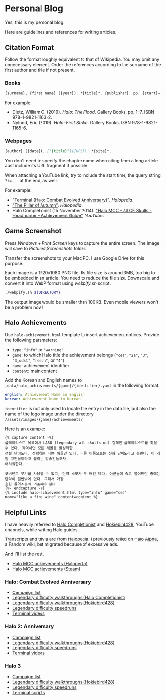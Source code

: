 # Personal Blog

Yes, this is my personal blog.

Here are guidelines and references for writing articles.

## Citation Format

Follow the format roughly equivalent to that of Wikipedia. You may omit any unnecessary element. Order the references according to the surname of the first author and title if not present.

### Books

```md
{surname}, {first name} ({year}). *{title}*. {publisher}. pp. {start}–{end}. ISBN {ISBN}.
```

For example:

- Dietz, William C. (2019). *Halo: The Flood*. Gallery Books. pp. 1–7. ISBN 978-1-9821-1163-2.
- Nylund, Eric (2019). *Halo: First Strike*. Gallery Books. ISBN 978-1-9821-1165-6.

### Webpages

```md
{author} ({date}). ["{title}"]({URL}). *{site}*.
```

You don't need to specify the chapter name when citing from a long article. Just include its URL fragment if possible.

When attaching a YouTube link, try to include the start time, the query string `?t=___` at the end, as well.

For example:

- ["Terminal (Halo: Combat Evolved Anniversary)"](https://www.halopedia.org/Terminal_(Halo:_Combat_Evolved_Anniversary)#tabsection-0-0). *Halopedia*.
- ["The Pillar of Autumn"](https://www.halopedia.org/The_Pillar_of_Autumn_(Halo:_Combat_Evolved_level)). *Halopedia*.
- Halo Completionist (15 November 2014). ["Halo MCC - All CE Skulls - Headhunter - Achievement Guide"](https://youtu.be/3_cv8mjNuoY). *YouTube*.

## Game Screenshot

Press *Windows* + *Print Screen* keys to capture the entire screen. The image will save to *Pictures\Screenshots* folder.

Transfer the screenshots to your Mac PC. I use Google Drive for this purpose.

Each image is a 1920x1080 PNG file. Its file size is around 3MB, too big to be embedded in an article. You need to reduce the file size. Downscale and convert it into WebP format using *webpify.sh* script.

```sh
./webpify.sh ${DIRECTORY}
```

The output image would be smaller than 100KB. Even mobile viewers won't be a problem now!

## Halo Achievements

Use `halo-achievement.html` template to insert achievement notices. Provide the following parameters:

- `type`: `"info"` or `"warning"`
- `game`: to which Halo title the achievement belongs (`"cea"`, `"2a"`, `"3"`, `"3_odst"`, `"reach"`, or `"4"`)
- `name`: achievement identifier
- `content`: main content

Add the Korean and English names to `_data/halo_achievements/{game}/{identifier}.yaml` in the following format:

```yaml
english: Achievement Name in English
korean: Achievement Name in Korean
```

`identifier` is not only used to locate the entry in the data file, but also the name of the logo image under the directory `/assets/images/{game}/achievements/`.

Here is an example:

```
{% capture content -%}
플레이리스트 목록에서 LASO (legendary all skulls on) 캠페인 플레이리스트를 찾을 수 있다. 직역하면 모든 해골을 활성화한
전설 난이도다. 정확히는 나쁜 해골만 있다. 다른 이름으로는 신화 난이도라고 불린다. 이 게임 고인물이라고 불리는 방송인들조차
어려워한다.

코버넌트 무기를 사용할 수 없고, 탄약 소모가 두 배인 데다, 아군들이 죽고 떨어뜨린 총에는 탄약이 절반밖에 없다. 그래서 가장
흔한 돌격소총에 의존해야 한다.
{%- endcapture -%}
{% include halo-achievement.html type="info" game="cea" name="like_a_fine_wine" content=content %}
```

## Helpful Links

I have heavily referred to [Halo Completionist](https://youtube.com/@HaloCompletionist) and [Hokiebird428](https://www.youtube.com/@Hokiebird428), YouTube channels, while writing Halo guides.

Transcripts and trivia are from [Halopedia](https://www.halopedia.org). I previously relied on [Halo Alpha](https://halo.fandom.com/wiki/Halo_Alpha), a Fandom wiki, but migrated because of excessive ads.

And I'll list the rest.

- [Halo MCC achievements (Halopedia)](https://www.halopedia.org/Achievements_(Halo:_The_Master_Chief_Collection))
- [Halo MCC achievements (Steam)](https://steamcommunity.com/stats/976730/achievements/)

### Halo: Combat Evolved Anniversary

- [Campaign list](https://www.halopedia.org/Halo:_Combat_Evolved#Campaign)
- [Legendary difficulty walkthroughs (Halo Completionist)](https://youtube.com/playlist?list=PL3bi5dIhs8VW5DLy7E19339-TwQEhNI59)
- [Legendary difficulty walkthroughs (Hokiebird428)](https://youtube.com/playlist?list=PLDDA06718B3EC7CB3)
- [Legendary difficulty speedruns](https://youtube.com/playlist?list=PL3bi5dIhs8VU427w55d8Z8qF7CCFZ61NE)
- [Terminal videos](https://youtu.be/TyKoYmgD_tQ)

### Halo 2: Anniversary

- [Campaign list](https://www.halopedia.org/Halo_2#Campaign)
- [Legendary difficulty walkthroughs (Hokiebird428)](https://youtube.com/playlist?list=PL87AB8AC775CB32B0)
- [Legendary difficulty speedruns](https://youtube.com/playlist?list=PL3bi5dIhs8VV4dLHihlU5Y4mnmm2T93wD)
- [Terminal videos](https://youtu.be/vp8Phzz3oCA)

### Halo 3

- [Campaign list](https://halopedia.org/Halo_3#Campaign)
- [Legendary difficulty walkthroughs (Hokiebird428)](https://youtube.com/playlist?list=PLI1zyR8U6_08d5NR19sI7pITQVtzv-arM)
- [Legendary difficulty speedruns](https://youtube.com/playlist?list=PL3bi5dIhs8VWLm_AG_ko3jWuS_0whSAFj)
- [Terminal scripts](https://www.halopedia.org/Terminal_(Halo_3))
